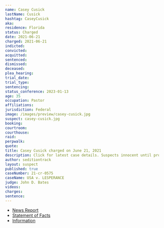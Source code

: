 ```yaml
---
name: Casey Cusick
lastName: Cusick
hashtag: CaseyCusick
aka:
residence: Florida
status: Charged
date: 2021-06-21
charged: 2021-06-21
indicted:
convicted:
acquitted:
sentenced:
dismissed:
deceased:
plea_hearing:
trial_date:
trial_type:
sentencing:
status_conference: 2023-01-13
age: 35
occupation: Pastor
affiliations:
jurisdiction: Federal
image: /images/preview/casey-cusick.jpg
suspect: casey-cusick.jpg
booking:
courtroom:
courthouse:
raid:
perpwalk:
quote:
title: Casey Cusick charged on June 21, 2021
description: Click for latest case details. Suspects innocent until proven guilty.
author: seditiontrack
layout: suspect
published: true
caseNumber: 21-cr-0575
caseName: USA v. LESPERANCE
judge: John D. Bates
videos:
charges:
sentence:
---
```

- [News Report](https://www.orlandosentinel.com/news/crime/os-ne-capitol-arrest-melbourne-church-members-20210624-uxuok4bodvgu3iuuppfqiugrn4-story.html)
- [Statement of Facts](https://www.justice.gov/usao-dc/case-multi-defendant/file/1405936/download)
- [Information](https://www.justice.gov/usao-dc/case-multi-defendant/file/1424636/download)
